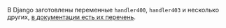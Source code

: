 
В Django заготовлены переменные `handler400`, `handler403` и несколько других, [в документации есть их перечень](https://docs.djangoproject.com/en/2.2/ref/urls/#handler400).
